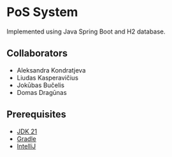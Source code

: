 # PoS System
Implemented using Java Spring Boot and H2 database.

## Collaborators
* Aleksandra Kondratjeva
* Liudas Kasperavičius
* Jokūbas Bučelis
* Domas Dragūnas
## Prerequisites
* [JDK 21](https://www.oracle.com/java/technologies/downloads/#java21 "JDK 21")
* [Gradle](https://gradle.org/install/ "Gradle")
* [IntelliJ](https://www.jetbrains.com/idea/ "IntelliJ")
